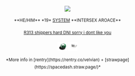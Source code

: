<p align="center"><img src="https://github.com/zamhemlocke/zamhemlocke/blob/main/cutecute.gif">
<p align="center"><sup>**HE/HIM**  *19*  <ins>SYSTEM</ins>  **INTERSEX  AROACE**</sup>
<p align="center"><sup> <ins>R313  shippers  hard  DNI  sorry  i  dont  like  you</ins> </sup>
<p align="center"><img src="https://github.com/zamhemlocke/zamhemlocke/blob/main/noFilter.png"width="25" height="25"> <img src="https://github.com/zamhemlocke/zamhemlocke/blob/main/noFilter%20(1).png"width="25" height="25">
<p align="center"><sup> *More info in [rentry](https://rentry.co/velvian) + [strawpage](https://spacedash.straw.page/)* </sup> 
